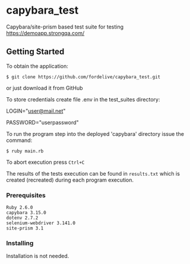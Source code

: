 # capybara_test

Capybara/site-prism based test suite for testing https://demoapp.strongqa.com/

## Getting Started

To obtain the application:

`$ git clone https://github.com/fordelive/capybara_test.git`

or just download it from GitHub

To store credentials create file .env in the test_suites directory:

LOGIN="user@mail.net"

PASSWORD="userpassword"

To run the program step into the deployed 'capybara' directory issue the command:

`$ ruby main.rb`

To abort execution press `Ctrl+C`

The results of the tests execution can be found in `results.txt` which is created (recreated) during each program execution.


### Prerequisites

```
Ruby 2.6.0
capybara 3.15.0
dotenv 2.7.2
selenium-webdriver 3.141.0
site-prism 3.1
```

### Installing

Installation is not needed.